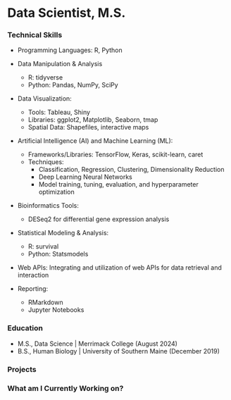 # Data Scientist, M.S.

### Technical Skills
* Programming Languages: R, Python
* Data Manipulation & Analysis
  * R: tidyverse
  * Python: Pandas, NumPy, SciPy
* Data Visualization:
  * Tools: Tableau, Shiny
  * Libraries: ggplot2, Matplotlib, Seaborn, tmap
  * Spatial Data: Shapefiles, interactive maps
* Artificial Intelligence (AI) and Machine Learning (ML):
  * Frameworks/Libraries: TensorFlow, Keras, scikit-learn, caret
  * Techniques:
    * Classification, Regression, Clustering, Dimensionality Reduction
    * Deep Learning Neural Networks
    * Model training, tuning, evaluation, and hyperparameter optimization
* Bioinformatics Tools:
  * DESeq2 for differential gene expression analysis
* Statistical Modeling & Analysis:
  * R: survival
  * Python: Statsmodels
* Web APIs: Integrating and utilization of web APIs for data retrieval and interaction

* Reporting:
  * RMarkdown
  * Jupyter Notebooks

### Education
* M.S., Data Science | Merrimack College (August 2024)
* B.S., Human Biology | University of Southern Maine (December 2019)


### Projects


### What am I Currently Working on?
